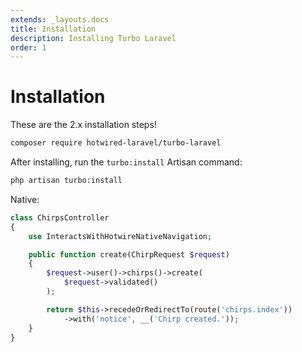 ```yaml
---
extends: _layouts.docs
title: Installation
description: Installing Turbo Laravel
order: 1
---
```


# Installation

These are the 2.x installation steps!

```bash
composer require hotwired-laravel/turbo-laravel
```

After installing, run the `turbo:install` Artisan command:

```bash
php artisan turbo:install
```

Native:

```php
class ChirpsController
{
    use InteractsWithHotwireNativeNavigation;

    public function create(ChirpRequest $request)
    {
        $request->user()->chirps()->create(
            $request->validated()
        );

        return $this->recedeOrRedirectTo(route('chirps.index'))
            ->with('notice', __('Chirp created.'));
    }
}
```

